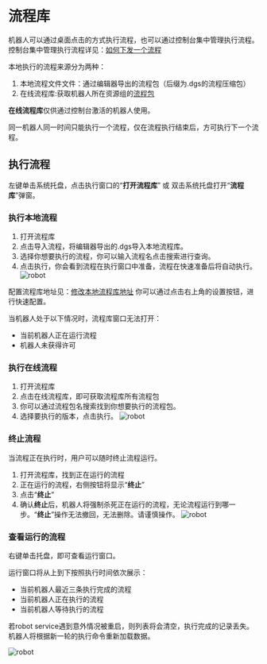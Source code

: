 # 流程库

机器人可以通过桌面点击的方式执行流程，也可以通过控制台集中管理执行流程。
控制台集中管理执行流程详见：[如何下发一个流程]()

本地执行的流程来源分为两种：
1. 本地流程文件文件：通过编辑器导出的流程包（后缀为.dgs的流程压缩包）
2. 在线流程库:获取机器人所在资源组的[流程包](..\Console\packages\aboutPackages.md)

**在线流程库**仅供通过控制台激活的机器人使用。

同一机器人同一时间只能执行一个流程，仅在流程执行结束后，方可执行下一个流程。

## 执行流程
左键单击系统托盘，点击执行窗口的“**打开流程库**” 或 双击系统托盘打开“**流程库**”弹窗。

### 执行本地流程
1. 打开流程库
2. 点击导入流程，将编辑器导出的.dgs导入本地流程库。
3. 选择你想要执行的流程，你可以输入流程名点击搜索进行查询。
4. 点击执行，你会看到流程在执行窗口中准备，流程在快速准备后将自动执行。
![robot](https://docimages.blob.core.chinacloudapi.cn/images/Robot/robotlocalprocess.png)

配置流程库地址见：[修改本地流程库地址](\basesetting.md)
你可以通过点击右上角的设置按钮，进行快速配置。

当机器人处于以下情况时，流程库窗口无法打开：
- 当前机器人正在运行流程
- 机器人未获得许可


### 执行在线流程
1. 打开流程库
2. 点击在线流程库，即可获取流程库所有流程包
3. 你可以通过流程包名搜索找到你想要执行的流程包。
4. 选择要执行的版本，点击执行。
![robot](https://docimages.blob.core.chinacloudapi.cn/images/Robot/robotlocalprocess2.png)


### 终止流程

当流程正在执行时，用户可以随时终止流程运行。
1. 打开流程库，找到正在运行的流程
2. 正在运行的流程，右侧按钮将显示“**终止**”
3. 点击“**终止**”
4. 确认**终止**后，机器人将强制杀死正在运行的流程，无论流程运行到哪一步。“**终止**”操作无法撤回，无法删除。请谨慎操作。
![robot](https://docimages.blob.core.chinacloudapi.cn/images/Robot/robotkillprocess.png)


### 查看运行的流程

右键单击托盘，即可查看运行窗口。

运行窗口将从上到下按照执行时间依次展示：
- 当前机器人最近三条执行完成的流程
- 当前机器人正在执行的流程
- 当前机器人等待执行的流程

若robot service遇到意外情况被重启，则列表将会清空，执行完成的记录丢失。机器人将根据新一轮的执行命令重新加载数据。

![robot](https://docimages.blob.core.chinacloudapi.cn/images/Robot/executorRobot.png)

